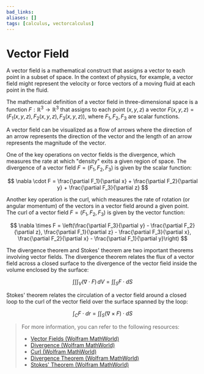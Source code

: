 ```yaml
---
bad_links: 
aliases: []
tags: [calculus, vectorcalculus]
---
```

# Vector Field

A vector field is a mathematical construct that assigns a vector to each point in a subset of space. In the context of physics, for example, a vector field might represent the velocity or force vectors of a moving fluid at each point in the fluid.

The mathematical definition of a vector field in three-dimensional space is a function $F: \mathbb{R}^3 \rightarrow \mathbb{R}^3$ that assigns to each point $(x, y, z)$ a vector $F(x, y, z) = (F_1(x, y, z), F_2(x, y, z), F_3(x, y, z))$, where $F_1, F_2, F_3$ are scalar functions.

A vector field can be visualized as a flow of arrows where the direction of an arrow represents the direction of the vector and the length of an arrow represents the magnitude of the vector.

One of the key operations on vector fields is the divergence, which measures the rate at which "density" exits a given region of space. The divergence of a vector field $F = (F_1, F_2, F_3)$ is given by the scalar function:

$$
\nabla \cdot F = \frac{\partial F_1}{\partial x} + \frac{\partial F_2}{\partial y} + \frac{\partial F_3}{\partial z}
$$

Another key operation is the curl, which measures the rate of rotation (or angular momentum) of the vectors in a vector field around a given point. The curl of a vector field $F = (F_1, F_2, F_3)$ is given by the vector function:

$$
\nabla \times F = \left(\frac{\partial F_3}{\partial y} - \frac{\partial F_2}{\partial z}, \frac{\partial F_1}{\partial z} - \frac{\partial F_3}{\partial x}, \frac{\partial F_2}{\partial x} - \frac{\partial F_1}{\partial y}\right)
$$

The divergence theorem and Stokes' theorem are two important theorems involving vector fields. The divergence theorem relates the flux of a vector field across a closed surface to the divergence of the vector field inside the volume enclosed by the surface:

$$
\int\int\int_V (\nabla \cdot F) \, dV = \int\int_S F \cdot dS
$$

Stokes' theorem relates the circulation of a vector field around a closed loop to the curl of the vector field over the surface spanned by the loop:

$$
\int_C F \cdot dr = \int\int_S (\nabla \times F) \cdot dS
$$

> For more information, you can refer to the following resources:
> - [Vector Fields (Wolfram MathWorld)](https://www.google.com/search?q=Vector+Fields+site:wolfram.com)
> - [Divergence (Wolfram MathWorld)](https://www.google.com/search?q=Divergence+site:wolfram.com)
> - [Curl (Wolfram MathWorld)](https://www.google.com/search?q=Curl+site:wolfram.com)
> - [Divergence Theorem (Wolfram MathWorld)](https://www.google.com/search?q=Divergence+Theorem+site:wolfram.com)
> - [Stokes' Theorem (Wolfram MathWorld)](https://www.google.com/search?q=Stokes'+Theorem+site:wolfram.com)